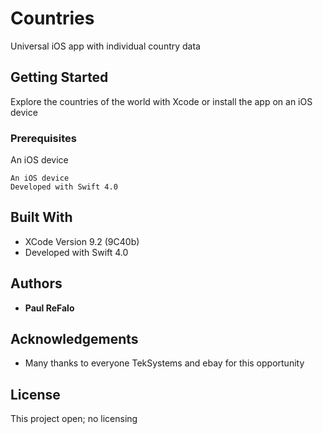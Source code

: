 # Countries
Universal iOS app with individual country data

## Getting Started

Explore the countries of the world with Xcode or install the app on an iOS device

### Prerequisites

An iOS device 
```
An iOS device 
Developed with Swift 4.0
```
## Built With

* XCode Version 9.2 (9C40b)
* Developed with Swift 4.0

## Authors

* **Paul ReFalo**

## Acknowledgements

* Many thanks to everyone TekSystems and ebay for this opportunity

## License

This project open; no licensing
